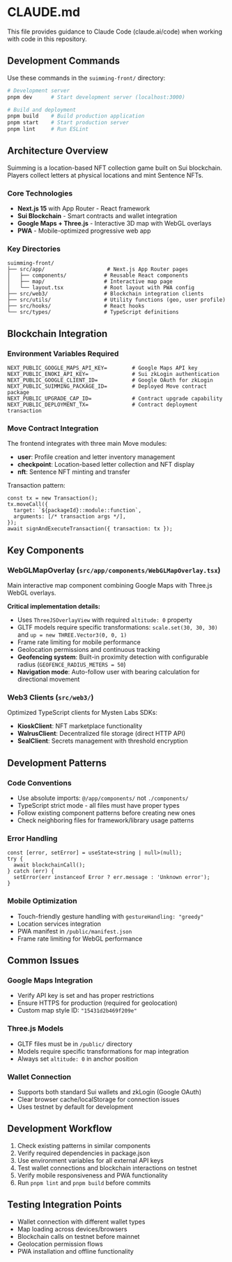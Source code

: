 # CLAUDE.md

This file provides guidance to Claude Code (claude.ai/code) when working with code in this repository.

## Development Commands

Use these commands in the `suimming-front/` directory:

```bash
# Development server
pnpm dev      # Start development server (localhost:3000)

# Build and deployment
pnpm build    # Build production application
pnpm start    # Start production server
pnpm lint     # Run ESLint
```

## Architecture Overview

Suimming is a location-based NFT collection game built on Sui blockchain. Players collect letters at physical locations and mint Sentence NFTs.

### Core Technologies
- **Next.js 15** with App Router - React framework
- **Sui Blockchain** - Smart contracts and wallet integration
- **Google Maps + Three.js** - Interactive 3D map with WebGL overlays
- **PWA** - Mobile-optimized progressive web app

### Key Directories
```
suimming-front/
├── src/app/                    # Next.js App Router pages
│   ├── components/            # Reusable React components
│   ├── map/                   # Interactive map page
│   └── layout.tsx             # Root layout with PWA config
├── src/web3/                  # Blockchain integration clients
├── src/utils/                 # Utility functions (geo, user profile)
├── src/hooks/                 # React hooks
└── src/types/                 # TypeScript definitions
```

## Blockchain Integration

### Environment Variables Required
```env
NEXT_PUBLIC_GOOGLE_MAPS_API_KEY=        # Google Maps API key
NEXT_PUBLIC_ENOKI_API_KEY=              # Sui zkLogin authentication
NEXT_PUBLIC_GOOGLE_CLIENT_ID=           # Google OAuth for zkLogin
NEXT_PUBLIC_SUIMMING_PACKAGE_ID=        # Deployed Move contract package
NEXT_PUBLIC_UPGRADE_CAP_ID=             # Contract upgrade capability
NEXT_PUBLIC_DEPLOYMENT_TX=              # Contract deployment transaction
```

### Move Contract Integration
The frontend integrates with three main Move modules:
- **user**: Profile creation and letter inventory management
- **checkpoint**: Location-based letter collection and NFT display
- **nft**: Sentence NFT minting and transfer

Transaction pattern:
```tsx
const tx = new Transaction();
tx.moveCall({
  target: `${packageId}::module::function`,
  arguments: [/* transaction args */],
});
await signAndExecuteTransaction({ transaction: tx });
```

## Key Components

### WebGLMapOverlay (`src/app/components/WebGLMapOverlay.tsx`)
Main interactive map component combining Google Maps with Three.js WebGL overlays.

**Critical implementation details:**
- Uses `ThreeJSOverlayView` with required `altitude: 0` property
- GLTF models require specific transformations: `scale.set(30, 30, 30)` and `up = new THREE.Vector3(0, 0, 1)`
- Frame rate limiting for mobile performance
- Geolocation permissions and continuous tracking
- **Geofencing system**: Built-in proximity detection with configurable radius (`GEOFENCE_RADIUS_METERS = 50`)
- **Navigation mode**: Auto-follow user with bearing calculation for directional movement

### Web3 Clients (`src/web3/`)
Optimized TypeScript clients for Mysten Labs SDKs:
- **KioskClient**: NFT marketplace functionality
- **WalrusClient**: Decentralized file storage (direct HTTP API)
- **SealClient**: Secrets management with threshold encryption

## Development Patterns

### Code Conventions
- Use absolute imports: `@/app/components/` not `./components/`
- TypeScript strict mode - all files must have proper types
- Follow existing component patterns before creating new ones
- Check neighboring files for framework/library usage patterns

### Error Handling
```tsx
const [error, setError] = useState<string | null>(null);
try {
  await blockchainCall();
} catch (err) {
  setError(err instanceof Error ? err.message : 'Unknown error');
}
```

### Mobile Optimization
- Touch-friendly gesture handling with `gestureHandling: "greedy"`
- Location services integration
- PWA manifest in `/public/manifest.json`
- Frame rate limiting for WebGL performance

## Common Issues

### Google Maps Integration
- Verify API key is set and has proper restrictions
- Ensure HTTPS for production (required for geolocation)
- Custom map style ID: `"15431d2b469f209e"`

### Three.js Models
- GLTF files must be in `/public/` directory
- Models require specific transformations for map integration
- Always set `altitude: 0` in anchor position

### Wallet Connection
- Supports both standard Sui wallets and zkLogin (Google OAuth)
- Clear browser cache/localStorage for connection issues
- Uses testnet by default for development

## Development Workflow

1. Check existing patterns in similar components
2. Verify required dependencies in package.json
3. Use environment variables for all external API keys
4. Test wallet connections and blockchain interactions on testnet
5. Verify mobile responsiveness and PWA functionality
6. Run `pnpm lint` and `pnpm build` before commits

## Testing Integration Points
- Wallet connection with different wallet types
- Map loading across devices/browsers
- Blockchain calls on testnet before mainnet
- Geolocation permission flows
- PWA installation and offline functionality